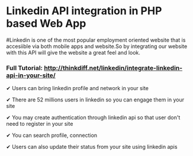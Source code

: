 # Linkedin API integration in PHP based Web App
#Linkedin is one of the most popular employment oriented website that is accesiible via both mobile apps and website.So by integrating our website with this API will give the website a great feel and look. 

### Full Tutorial: http://thinkdiff.net/linkedin/integrate-linkedin-api-in-your-site/

✔ Users can bring linkedin profile and network in your site 

✔ There are 52 millions users in linkedin so you can engage them in your site

✔ You may create authentication through linkedin api so that user don't need to register in your site

✔ You can search profile, connection

✔ Users can also update their status from your site using linkedin apis

